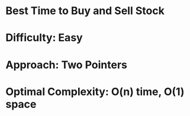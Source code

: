 # Best Time to Buy and Sell Stock
# Difficulty: Easy  
# Approach: Two Pointers  
# Optimal Complexity: O(n) time, O(1) space 